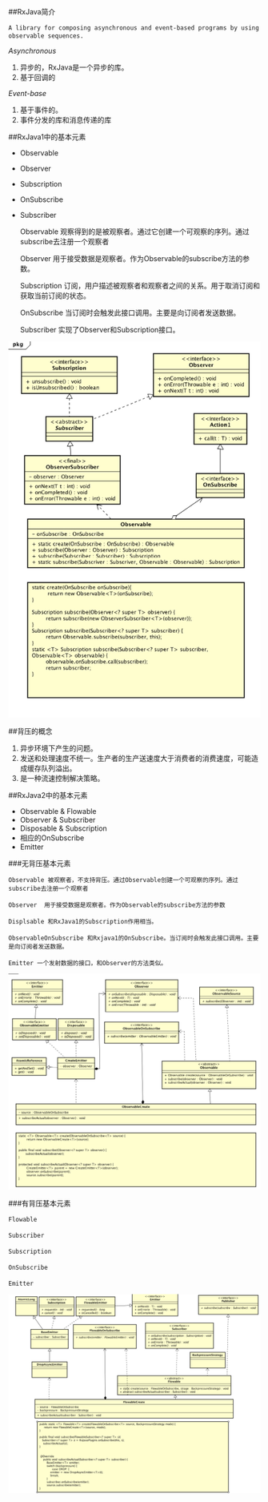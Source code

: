 ##RxJava简介

    A library for composing asynchronous and event-based programs by using observable sequences.
    
*Asynchronous*
1. 异步的，RxJava是一个异步的库。 
2. 基于回调的

*Event-base*
1. 基于事件的。
2. 事件分发的库和消息传递的库

##RxJava1中的基本元素
+ Observable
+ Observer
+ Subscription
+ OnSubscribe
+ Subscriber


    Observable 观察得到的是被观察者。通过它创建一个可观察的序列。通过subscribe去注册一个观察者
    
    Observer  用于接受数据是观察者。作为Observable的subscribe方法的参数。
    
    Subscription 订阅，用户描述被观察者和观察者之间的关系。用于取消订阅和获取当前订阅的状态。
    
    OnSubscribe 当订阅时会触发此接口调用。主要是向订阅者发送数据。
    
    Subscriber  实现了Observer和Subscription接口。
    
![](img/rxjava1-1-1.jpg)
 
##背压的概念
1. 异步环境下产生的问题。
2. 发送和处理速度不统一。生产者的生产送速度大于消费者的消费速度，可能造成缓存队列溢出。
3. 是一种流速控制解决策略。

##RxJava2中的基本元素
+ Observable & Flowable
+ Observer & Subscriber
+ Disposable & Subscription
+ 相应的OnSubscribe
+ Emitter

###无背压基本元素

    Observable 被观察者，不支持背压。通过Observable创建一个可观察的序列。通过subscribe去注册一个观察者
    
    Observer  用于接受数据是观察者。作为Observable的subscribe方法的参数
    
    Displsable 和RxJava1的Subscription作用相当。
    
    ObservableOnSubscribe 和Rxjava1的OnSubscribe。当订阅时会触发此接口调用。主要是向订阅者发送数据。
    
    Emitter 一个发射数据的接口，和Observer的方法类似。
    
![](img/rxjava1-1-2.jpg)
    

###有背压基本元素

    Flowable
    
    Subscriber
    
    Subscription
    
    OnSubscribe
    
    Emitter
    
![](img/rxjava1-1-3.jpg)




